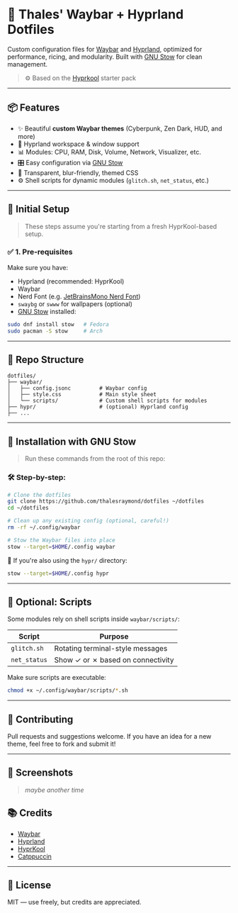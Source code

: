 # 🌌 Thales' Waybar + Hyprland Dotfiles

Custom configuration files for [Waybar](https://github.com/Alexays/Waybar) and [Hyprland](https://github.com/hyprwm/Hyprland), optimized for performance, ricing, and modularity. Built with [GNU Stow](https://www.gnu.org/software/stow/) for clean management.

> ⚙️ Based on the [Hyprkool](https://github.com/thrombe/hyprkool) starter pack

---

## 📦 Features

- ✨ Beautiful **custom Waybar themes** (Cyberpunk, Zen Dark, HUD, and more)
- 🧱 Hyprland workspace & window support
- 📊 Modules: CPU, RAM, Disk, Volume, Network, Visualizer, etc.
- 🎛️ Easy configuration via [GNU Stow](https://www.gnu.org/software/stow/)
- 🔮 Transparent, blur-friendly, themed CSS
- ⚙️ Shell scripts for dynamic modules (`glitch.sh`, `net_status`, etc.)

---

## 🚀 Initial Setup

> These steps assume you're starting from a fresh HyprKool-based setup.

### ✅ 1. Pre-requisites

Make sure you have:

- Hyprland (recommended: HyprKool)
- Waybar
- Nerd Font (e.g. [JetBrainsMono Nerd Font](https://www.nerdfonts.com/font-downloads))
- `swaybg` or `swww` for wallpapers (optional)
- [GNU Stow](https://www.gnu.org/software/stow/) installed:

```bash
sudo dnf install stow   # Fedora
sudo pacman -S stow     # Arch
```

---

## 📁 Repo Structure

```
dotfiles/
├── waybar/
│   ├── config.jsonc         # Waybar config
│   ├── style.css            # Main style sheet
│   └── scripts/             # Custom shell scripts for modules
├── hypr/                    # (optional) Hyprland config
├── ...
```

---

## 📂 Installation with GNU Stow

> Run these commands from the root of this repo:

### 🛠️ Step-by-step:

```bash
# Clone the dotfiles
git clone https://github.com/thalesraymond/dotfiles ~/dotfiles
cd ~/dotfiles

# Clean up any existing config (optional, careful!)
rm -rf ~/.config/waybar

# Stow the Waybar files into place
stow --target=$HOME/.config waybar
```

📌 If you're also using the `hypr/` directory:
```bash
stow --target=$HOME/.config hypr
```

---

## 🧪 Optional: Scripts

Some modules rely on shell scripts inside `waybar/scripts/`:

| Script        | Purpose                           |
|---------------|-----------------------------------|
| `glitch.sh`   | Rotating terminal-style messages  |
| `net_status`  | Show ✓ or ✗ based on connectivity |

Make sure scripts are executable:

```bash
chmod +x ~/.config/waybar/scripts/*.sh
```

---

## 💬 Contributing

Pull requests and suggestions welcome. If you have an idea for a new theme, feel free to fork and submit it!

---

## 📸 Screenshots

> *maybe another time*

## 📚 Credits

- [Waybar](https://github.com/Alexays/Waybar)
- [Hyprland](https://github.com/hyprwm/Hyprland)
- [HyprKool](https://github.com/hyprwm/HyprKool)
- [Catppuccin](https://github.com/catppuccin)

---

## 🧠 License

MIT — use freely, but credits are appreciated.
